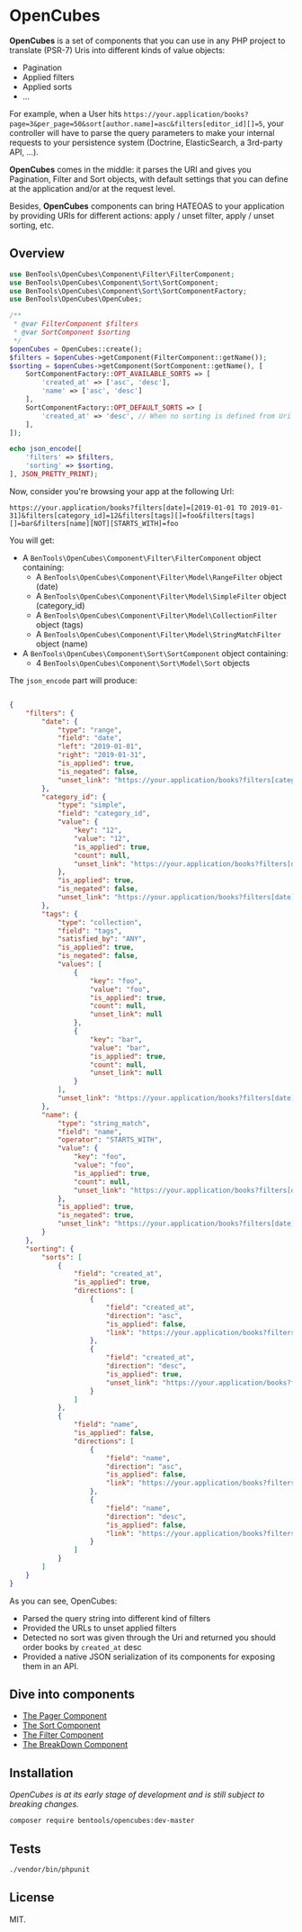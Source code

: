 # OpenCubes

**OpenCubes** is a set of components that you can use in any PHP project to translate (PSR-7) Uris into different kinds of value objects:

- Pagination
- Applied filters
- Applied sorts
- ...

For example, when a User hits `https://your.application/books?page=3&per_page=50&sort[author.name]=asc&filters[editor_id][]=5`, your controller will have to parse the query parameters to make your internal requests to your persistence system (Doctrine, ElasticSearch, a 3rd-party API, ...).

**OpenCubes** comes in the middle: it parses the URI and gives you Pagination, Filter and Sort objects, with default settings that you can define at the application and/or at the request level.

Besides, **OpenCubes** components can bring HATEOAS to your application by providing URIs for different actions: apply / unset filter, apply / unset sorting, etc.


## Overview

```php
use BenTools\OpenCubes\Component\Filter\FilterComponent;
use BenTools\OpenCubes\Component\Sort\SortComponent;
use BenTools\OpenCubes\Component\Sort\SortComponentFactory;
use BenTools\OpenCubes\OpenCubes;

/**
 * @var FilterComponent $filters
 * @var SortComponent $sorting
 */
$openCubes = OpenCubes::create();
$filters = $openCubes->getComponent(FilterComponent::getName());
$sorting = $openCubes->getComponent(SortComponent::getName(), [
    SortComponentFactory::OPT_AVAILABLE_SORTS => [
        'created_at' => ['asc', 'desc'],
        'name' => ['asc', 'desc']
    ],
    SortComponentFactory::OPT_DEFAULT_SORTS => [
        'created_at' => 'desc', // When no sorting is defined from Uri
    ],
]);

echo json_encode([
    'filters' => $filters,
    'sorting' => $sorting,
], JSON_PRETTY_PRINT);
```


Now, consider you're browsing your app at the following Url:
 
`https://your.application/books?filters[date]=[2019-01-01 TO 2019-01-31]&filters[category_id]=12&filters[tags][]=foo&filters[tags][]=bar&filters[name][NOT][STARTS_WITH]=foo`

You will get:

- A `BenTools\OpenCubes\Component\Filter\FilterComponent` object containing:
    - A `BenTools\OpenCubes\Component\Filter\Model\RangeFilter` object (date)
    - A `BenTools\OpenCubes\Component\Filter\Model\SimpleFilter` object (category_id)
    - A `BenTools\OpenCubes\Component\Filter\Model\CollectionFilter` object (tags)
    - A `BenTools\OpenCubes\Component\Filter\Model\StringMatchFilter` object (name)
- A `BenTools\OpenCubes\Component\Sort\SortComponent` object containing:
    - 4 `BenTools\OpenCubes\Component\Sort\Model\Sort` objects

The `json_encode` part will produce:

```json

{
    "filters": {
        "date": {
            "type": "range",
            "field": "date",
            "left": "2019-01-01",
            "right": "2019-01-31",
            "is_applied": true,
            "is_negated": false,
            "unset_link": "https://your.application/books?filters[category_id]=12&filters[tags][]=foo&filters[tags][]=bar&filters[name][NOT][STARTS_WITH]=foo"
        },
        "category_id": {
            "type": "simple",
            "field": "category_id",
            "value": {
                "key": "12",
                "value": "12",
                "is_applied": true,
                "count": null,
                "unset_link": "https://your.application/books?filters[date]=[2019-01-01 TO 2019-01-31]&filters[tags][]=foo&filters[tags][]=bar&filters[name][NOT][STARTS_WITH]=foo"
            },
            "is_applied": true,
            "is_negated": false,
            "unset_link": "https://your.application/books?filters[date]=[2019-01-01 TO 2019-01-31]&filters[tags][]=foo&filters[tags][]=bar&filters[name][NOT][STARTS_WITH]=foo"
        },
        "tags": {
            "type": "collection",
            "field": "tags",
            "satisfied_by": "ANY",
            "is_applied": true,
            "is_negated": false,
            "values": [
                {
                    "key": "foo",
                    "value": "foo",
                    "is_applied": true,
                    "count": null,
                    "unset_link": null
                },
                {
                    "key": "bar",
                    "value": "bar",
                    "is_applied": true,
                    "count": null,
                    "unset_link": null
                }
            ],
            "unset_link": "https://your.application/books?filters[date]=[2019-01-01 TO 2019-01-31]&filters[category_id]=12&filters[name][NOT][STARTS_WITH]=foo"
        },
        "name": {
            "type": "string_match",
            "field": "name",
            "operator": "STARTS_WITH",
            "value": {
                "key": "foo",
                "value": "foo",
                "is_applied": true,
                "count": null,
                "unset_link": "https://your.application/books?filters[date]=[2019-01-01 TO 2019-01-31]&filters[category_id]=12&filters[tags][]=foo&filters[tags][]=bar"
            },
            "is_applied": true,
            "is_negated": true,
            "unset_link": "https://your.application/books?filters[date]=[2019-01-01 TO 2019-01-31]&filters[category_id]=12&filters[tags][]=foo&filters[tags][]=bar"
        }
    },
    "sorting": {
        "sorts": [
            {
                "field": "created_at",
                "is_applied": true,
                "directions": [
                    {
                        "field": "created_at",
                        "direction": "asc",
                        "is_applied": false,
                        "link": "https://your.application/books?filters[date]=[2019-01-01 TO 2019-01-31]&filters[category_id]=12&filters[tags][]=foo&filters[tags][]=bar&filters[name][NOT][STARTS_WITH]=foo&sort[created_at]=asc"
                    },
                    {
                        "field": "created_at",
                        "direction": "desc",
                        "is_applied": true,
                        "unset_link": "https://your.application/books?filters[date]=[2019-01-01 TO 2019-01-31]&filters[category_id]=12&filters[tags][]=foo&filters[tags][]=bar&filters[name][NOT][STARTS_WITH]=foo"
                    }
                ]
            },
            {
                "field": "name",
                "is_applied": false,
                "directions": [
                    {
                        "field": "name",
                        "direction": "asc",
                        "is_applied": false,
                        "link": "https://your.application/books?filters[date]=[2019-01-01 TO 2019-01-31]&filters[category_id]=12&filters[tags][]=foo&filters[tags][]=bar&filters[name][NOT][STARTS_WITH]=foo&sort[name]=asc"
                    },
                    {
                        "field": "name",
                        "direction": "desc",
                        "is_applied": false,
                        "link": "https://your.application/books?filters[date]=[2019-01-01 TO 2019-01-31]&filters[category_id]=12&filters[tags][]=foo&filters[tags][]=bar&filters[name][NOT][STARTS_WITH]=foo&sort[name]=desc"
                    }
                ]
            }
        ]
    }
}
```

As you can see, OpenCubes:

- Parsed the query string into different kind of filters 
- Provided the URLs to unset applied filters
- Detected no sort was given through the Uri and returned you should order books by `created_at` desc
- Provided a native JSON serialization of its components for exposing them in an API.

## Dive into components

- [The Pager Component](doc/Pager.md)
- [The Sort Component](doc/Sort.md)
- [The Filter Component](doc/Filter.md)
- [The BreakDown Component](doc/BreakDown.md)


## Installation

_OpenCubes is at its early stage of development and is still subject to breaking changes._ 

```bash
composer require bentools/opencubes:dev-master
```


## Tests

```bash
./vendor/bin/phpunit
```


## License

MIT.
